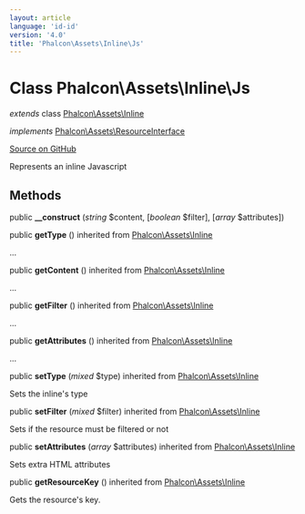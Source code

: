 ```yaml
---
layout: article
language: 'id-id'
version: '4.0'
title: 'Phalcon\Assets\Inline\Js'
---
```


# Class **Phalcon\Assets\Inline\Js**

*extends* class [Phalcon\Assets\Inline](api/Phalcon_Assets_Inline)

*implements* [Phalcon\Assets\ResourceInterface](api/Phalcon_Assets_ResourceInterface)

<a href="https://github.com/phalcon/cphalcon/tree/v4.0.0/phalcon/assets/inline/js.zep" class="btn btn-default btn-sm">Source on GitHub</a>

Represents an inline Javascript

## Methods

public **__construct** (*string* $content, [*boolean* $filter], [*array* $attributes])

public **getType** () inherited from [Phalcon\Assets\Inline](api/Phalcon_Assets_Inline)

...

public **getContent** () inherited from [Phalcon\Assets\Inline](api/Phalcon_Assets_Inline)

...

public **getFilter** () inherited from [Phalcon\Assets\Inline](api/Phalcon_Assets_Inline)

...

public **getAttributes** () inherited from [Phalcon\Assets\Inline](api/Phalcon_Assets_Inline)

...

public **setType** (*mixed* $type) inherited from [Phalcon\Assets\Inline](api/Phalcon_Assets_Inline)

Sets the inline's type

public **setFilter** (*mixed* $filter) inherited from [Phalcon\Assets\Inline](api/Phalcon_Assets_Inline)

Sets if the resource must be filtered or not

public **setAttributes** (*array* $attributes) inherited from [Phalcon\Assets\Inline](api/Phalcon_Assets_Inline)

Sets extra HTML attributes

public **getResourceKey** () inherited from [Phalcon\Assets\Inline](api/Phalcon_Assets_Inline)

Gets the resource's key.
